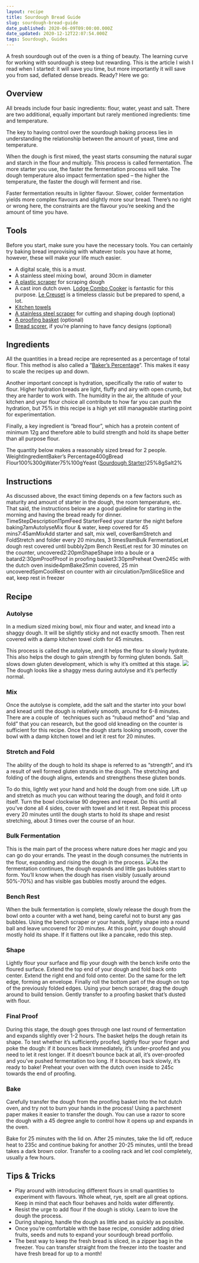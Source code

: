 ```yaml
---
layout: recipe
title: Sourdough Bread Guide
slug: sourdough-bread-guide
date_published: 2020-06-09T09:00:00.000Z
date_updated: 2020-12-12T22:07:54.000Z
tags: Sourdough, Guides
---
```


A fresh sourdough out of the oven is a thing of beauty. The learning curve for working with sourdough is steep but rewarding. This is the article I wish I read when I started: it will save you time, but more importantly it will save you from sad, deflated dense breads. Ready? Here we go:

## Overview

All breads include four basic ingredients: flour, water, yeast and salt. There are two additional, equally important but rarely mentioned ingredients: time and temperature.

The key to having control over the sourdough baking process lies in understanding the relationship between the amount of yeast, time and temperature.

When the dough is first mixed, the yeast starts consuming the natural sugar and starch in the flour and multiply. This process is called fermentation. The more starter you use, the faster the fermentation process will take. The dough temperature also impact fermentation sped – the higher the temperature, the faster the dough will ferment and rise.

Faster fermentation results in lighter flavour. Slower, colder fermentation yields more complex flavours and slightly more sour bread. There’s no right or wrong here, the constraints are the flavour you’re seeking and the amount of time you have.

## Tools

Before you start, make sure you have the necessary tools. You can certainly try baking bread improvising with whatever tools you have at home, however, these will make your life much easier.

- A digital scale, this is a must.
- A stainless steel mixing bowl,  around 30cm in diameter
- [A plastic scraper](https://www.amazon.com/Ateco-1303-Bowl-Scraper/dp/B000KEUKO2) for scraping dough
- A cast iron dutch oven. [Lodge Combo Cooker](https://www.amazon.com/Lodge-Cooker-Pre-seasoned-Skillet-Convertible/dp/B0009JKG9M) is fantastic for this purpose. [Le Creuset](http://www.lecreuset.com.sg/products/castiron/casseroles/round_french_oven#.XspTvC-w3UI) is a timeless classic but be prepared to spend, a lot.
- [Kitchen towels](https://www.ikea.com/sg/en/p/tekla-tea-towel-white-red-10172798/)
- [A stainless steel scraper](https://www.amazon.com/OXO-Multi-purpose-Stainless-Scraper-Chopper/dp/B00004OCNJ) for cutting and shaping dough (optional)
- [A proofing basket](https://www.amazon.com/Banneton-Proofing-Basket-Brotform-Handmade/dp/B07BN2C5MD) (optional)
- [Bread scorer](https://www.etsy.com/shop/WireMonkeyShop), if you’re planning to have fancy designs (optional)

## Ingredients

All the quantities in a bread recipe are represented as a percentage of total flour. This method is also called a “[Baker’s Percentage](https://en.wikipedia.org/wiki/Baker_percentage)“. This makes it easy to scale the recipes up and down.

Another important concept is hydration, specifically the ratio of water to flour. Higher hydration breads are light, fluffy and airy with open crumb, but they are harder to work with. The humidity in the air, the altitude of your kitchen and your flour choice all contribute to how far you can push the hydration, but 75% in this recipe is a high yet still manageable starting point for experimentation.

Finally, a key ingredient is “bread flour”, which has a protein content of minimum 12g and therefore able to build strength and hold its shape better than all purpose flour.

The quantity below makes a reasonably sized bread for 2 people.
WeightIngredientBaker’s Percentage400gBread Flour100%300gWater75%100gYeast ([Sourdough Starter](__GHOST_URL__/sourdough-starter-guide/))25%8gSalt2%

## Instructions

As discussed above, the exact timing depends on a few factors such as maturity and amount of starter in the dough, the room temperature, etc. That said, the instructions below are a good guideline for starting in the morning and having the bread ready for dinner.
TimeStepDescription11pmFeed StarterFeed your starter the night before baking7amAutolyseMix flour & water, keep covered for 45 mins7:45amMixAdd starter and salt, mix well, cover8amStretch and FoldStretch and folder every 20 minutes, 3 times9amBulk FermentationLet dough rest covered until bubbly2pm Bench RestLet rest for 30 minutes on the counter, uncovered2:20pmShapeShape into a boule or a batard2:30pmProofProof in proofing basket3:30pmPreheat Oven245c with the dutch oven inside4pmBake25min covered, 25 min uncovered5pmCoolRest on counter with air circulation7pmSliceSlice and eat, keep rest in freezer

## Recipe

### Autolyse

In a medium sized mixing bowl, mix flour and water, and knead into a shaggy dough. It will be slightly sticky and not exactly smooth. Then rest covered with a damp kitchen towel cloth for 45 minutes.

This process is called the autolyse, and it helps the flour to slowly hydrate. This also helps the dough to gain strength by forming gluten bonds. Salt slows down gluten development, which is why it’s omitted at this stage.
![](__GHOST_URL__/content/images/2020/12/sourdough-autolyse.jpeg)The dough looks like a shaggy mess during autolyse and it’s perfectly normal.

### Mix

Once the autolyse is complete, add the salt and the starter into your bowl and knead until the dough is relatively smooth, around for 6-8 minutes. There are a couple of   techniques such as “rubaud method” and “slap and fold” that you can research, but the good old kneading on the counter is sufficient for this recipe. Once the dough starts looking smooth, cover the bowl with a damp kitchen towel and let it rest for 20 minutes.

### Stretch and Fold

The ability of the dough to hold its shape is referred to as “strength”, and it’s a result of well formed gluten strands in the dough. The stretching and folding of the dough aligns, extends and strengthens these gluten bonds.

To do this, lightly wet your hand and hold the dough from one side. Lift up and stretch as much you can without tearing the dough, and fold it onto itself. Turn the bowl clockwise 90 degrees and repeat. Do this until all you’ve done all 4 sides, cover with towel and let it rest. Repeat this process every 20 minutes until the dough starts to hold its shape and resist stretching, about 3 times over the course of an hour.

### Bulk Fermentation

This is the main part of the process where nature does her magic and you can go do your errands. The yeast in the dough consumes the nutrients in the flour, expanding and rising the dough in the process.
![](__GHOST_URL__/content/images/2020/12/sourdough-benchrest.jpeg)As the fermentation continues, the dough expands and little gas bubbles start to form.
You’ll know when the dough has risen visibly (usually around 50%-70%) and has visible gas bubbles mostly around the edges.

### Bench Rest

When the bulk fermentation is complete, slowly release the dough from the bowl onto a counter with a wet hand, being careful not to burst any gas bubbles. Using the bench scraper or your hands, lightly shape into a round ball and leave uncovered for 20 minutes. At this point, your dough should mostly hold its shape. If it flattens out like a pancake, redo this step.

### Shape

Lightly flour your surface and flip your dough with the bench knife onto the floured surface. Extend the top end of your dough and fold back onto center. Extend the right end and fold onto center. Do the same for the left edge, forming an envelope. Finally roll the bottom part of the dough on top of the previously folded edges. Using your bench scraper, drag the dough around to build tension. Gently transfer to a proofing basket that’s dusted with flour.

### Final Proof

During this stage, the dough goes through one last round of fermentation and expands slightly over 1-2 hours. The basket helps the dough retain its shape. To test whether it’s sufficiently proofed, lightly flour your finger and poke the dough: if it bounces back immediately, it’s under-proofed and you need to let it rest longer. If it doesn’t bounce back at all, it’s over-proofed and you’ve pushed fermentation too long. If it bounces back slowly, it’s ready to bake! Preheat your oven with the dutch oven inside to 245c towards the end of proofing.

### Bake

Carefully transfer the dough from the proofing basket into the hot dutch oven, and try not to burn your hands in the process! Using a parchment paper makes it easier to transfer the dough. You can use a razor to score the dough with a 45 degree angle to control how it opens up and expands in the oven.

Bake for 25 minutes with the lid on. After 25 minutes, take the lid off, reduce heat to 235c and continue baking for another 20-25 minutes, until the bread takes a dark brown color. Transfer to a cooling rack and let cool completely, usually a few hours.

## Tips & Tricks

- Play around with introducing different flours in small quantities to experiment with flavours. Whole wheat, rye, spelt are all great options. Keep in mind that each flour behaves and holds water differently.
- Resist the urge to add flour if the dough is sticky. Learn to love the dough the process.
- During shaping, handle the dough as little and as quickly as possible.
- Once you’re comfortable with the base recipe, consider adding dried fruits, seeds and nuts to expand your sourdough bread portfolio.
- The best way to keep the fresh bread is sliced, in a zipper bag in the freezer. You can transfer straight from the freezer into the toaster and have fresh bread for up to a month!
